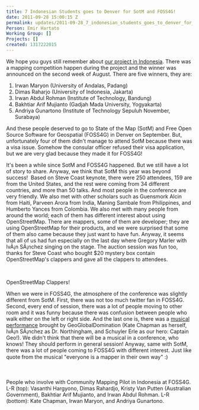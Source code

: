 ```yaml
---
title: 7 Indonesian Students goes to Denver for SotM and FOSS4G!
date: 2011-09-28 15:00:15 Z
permalink: updates/2011-09-28_7_indonesian_students_goes_to_denver_for_sotm_and_foss4g!
Person: Emir Hartato
Working Group: []
Projects: []
created: 1317222015
---
```


<p>We hope you guys still remember about&nbsp;<a href="http://hot.openstreetmap.org/weblog/2011/07/hot-in-indonesia/" target="_blank">our project in Indonesia</a>. There was a mapping competition happen during the project and the winner was announced on the second week of August. There are five winners, they are:</p><ol><li>Irwan Maryon (University of Andalas, Padang)</li><li>Dimas Raharjo (University of Indonesia, Jakarta)</li><li>Irwan Abdul Rohman (Institute of Technology, Bandung)</li><li>Bakhtiar Arif Mujianto (Gadjah Mada University, Yogyakarta)</li><li>Andriya Gunartono (Institute of Technology Sepuluh November, Surabaya)</li></ol><p>And these people deserved to go to State of the Map (SotM) and Free Open Source Software for Geospatial (FOSS4G) in Denver on September. But, unfortunately four of them didn't manage to attend SotM because there was a visa issue. Somehow the consular officer refused their visa application, but we are very glad because they made it for FOSS4G!</p><p>It's been a while since SotM and FOSS4G happened. But we still have a lot of story to share. Anyway, we think that SotM this year was beyond success!&nbsp; Based on Steve Coast keynote, there were 250 attendees, 159 are from the United States, and the rest were coming from 34 different countries, and more than 50 talks. And most people in the conference are very friendly. We also met with other scholars such as Guensmork Alcin from Haiti, Parveen Arora from India, Maning Sambale from Philippines, and Humberto Yances from Colombia. We also met with many people from around the world; each of them has different interest about using OpenStreetMap. There are mappers, some of them are developer; they are using OpenStreetMap for their products, and we were surprised that some of them also came because they just want to have fun. Anyway, it seems that all of us had fun especially on the last day where Gregory Marler with IvÃ¡n SÃ¡nchez singing on the stage. The auction session was fun too, thanks for Steve Coast who bought $20 mystery box contain OpenStreetMap's clappers and gave all the clappers to attendees.</p><p>&nbsp;</p><p><img src="https://s3.amazonaws.com/hotwww/files/old/imagecache/update_content/wp-content/uploads/2011/09/b0tthw.jpg" alt="">OpenStreetMap Clappers!</p><p>When we were in FOSS4G, the atmosphere of the conference was slightly different from SotM. First, there was not too much twitter fan in FOSS4G. Second, every end of session, there was a lot of people moving to other room and it was funny because there was confusion between people who walk either on the left or right side. And the last one is, there was a <a href="http://t.co/OPI0d4yN">musical performance</a> brought by GeoGlobalDomination (Kate Chapman as herself, IvÃ¡n SÃ¡nchez as Dr. Northingham, and Schuyler Erle as our hero: Captain Geo!). We didn't think that there will be a musical in a conference, who knows! They should perform in general session! Anyway, same with SotM, there was a lot of people coming to FOSS4G with different interest. Just like quote from the musical "everyone is a mapper in their own way" :)</p><p>&nbsp;</p><p><img src="https://s3.amazonaws.com/hotwww/files/old/imagecache/update_content/wp-content/uploads/2011/09/325320_275536019132173_100000273323064_1088755_672419356_o.jpg" alt="">People who involve with Community Mapping Pilot in Indonesia at FOSS4G. L-R (top): Vasanthi Hargyono, Dimas Rahardjo, Kristy Van Putten (Australian Government), Bakhtiar Arif Mujianto, and Irwan Abdul Rohman. L-R (bottom): Kate Chapman, Irwan Maryon, and Andriya Gunartono.</p>
